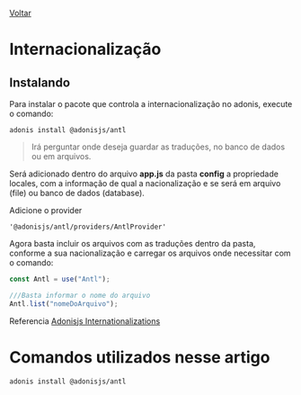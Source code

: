 [Voltar](/src/adonis/index.md)

# Internacionalização

## Instalando

Para instalar o pacote que controla a internacionalização no adonis, execute o comando:

```
adonis install @adonisjs/antl
```

> Irá perguntar onde deseja guardar as traduções, no banco de dados ou em arquivos.

Será adicionado dentro do arquivo **app.js** da pasta **config** a propriedade locales, com a informação de qual a nacionalização e se será em arquivo (file) ou banco de dados (database).

Adicione o provider

```
'@adonisjs/antl/providers/AntlProvider'
```

Agora basta incluir os arquivos com as traduções dentro da pasta, conforme a sua nacionalização e carregar os arquivos onde necessitar com o comando:

```js
const Antl = use("Antl");

///Basta informar o nome do arquivo
Antl.list("nomeDoArquivo");
```

Referencia [Adonisjs Internationalizations](https://adonisjs.com/docs/4.1/internationalization)

# Comandos utilizados nesse artigo

```
adonis install @adonisjs/antl
```
